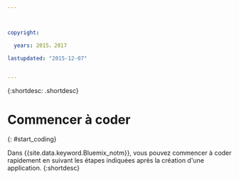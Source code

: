 ```yaml
---



copyright:

  years: 2015，2017

lastupdated: "2015-12-07"


---
```


{:shortdesc: .shortdesc}

# Commencer à coder
{: #start_coding}

Dans {{site.data.keyword.Bluemix_notm}}, vous pouvez commencer à coder rapidement en suivant les étapes
indiquées après la création d'une application.
{:shortdesc}
